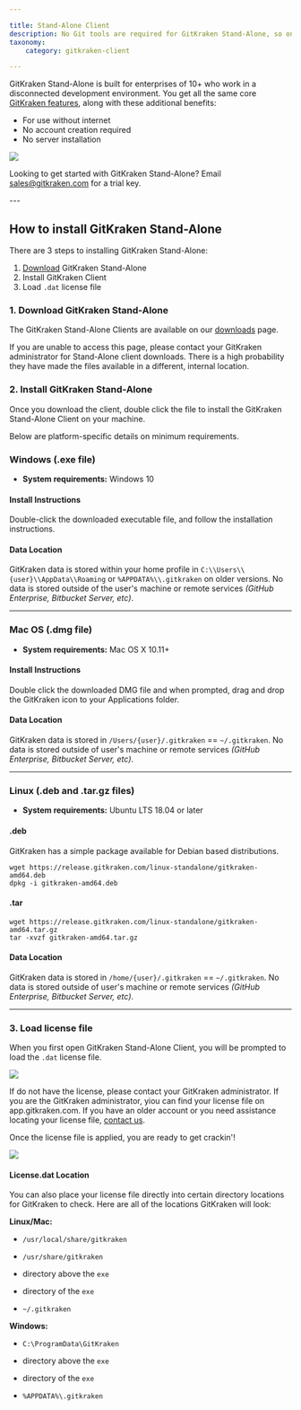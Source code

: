 ```yaml
---

title: Stand-Alone Client
description: No Git tools are required for GitKraken Stand-Alone, so once you’ve run the installer, you can open the app and get going.
taxonomy:
    category: gitkraken-client

---
```


GitKraken Stand-Alone is built for enterprises of 10+ who work in a disconnected development environment. You get all the same core <a href="https://www.gitkraken.com/git-client" target=_blank>GitKraken features</a>, along with these additional benefits:

- For use without internet
- No account creation required
- No server installation

<img src="/wp-content/uploads/standalone-glory.png" srcset="/wp-content/uploads/standalone-glory@2x.png 2x" class="img-responsive center img-bordered">

<div class='callout callout--basic'>
    <p>Looking to get started with GitKraken Stand-Alone? Email <a href="mailto:sales@gitkraken.com" target=_blank>sales@gitkraken.com</a> for a  trial key.</p>
</div>
---

## How to install GitKraken Stand-Alone

There are 3 steps to installing GitKraken Stand-Alone:

1. <a href="https://gitkraken.com/download-stand-alone" target=_blank>Download</a> GitKraken Stand-Alone
2. Install GitKraken Client
3. Load `.dat` license file

### 1. Download GitKraken Stand-Alone

The GitKraken Stand-Alone Clients are available on our <a href="https://gitkraken.com/download-stand-alone" target=_blank>downloads</a> page.

If you are unable to access this page, please contact your GitKraken administrator for Stand-Alone client downloads. There is a high probability they have made the files available in a different, internal location.


### 2. Install GitKraken Stand-Alone

Once you download the client, double click the file to install the GitKraken Stand-Alone Client on your machine. 

Below are platform-specific details on minimum requirements.

### Windows (.exe file)
* **System requirements:** Windows 10

#### Install Instructions
Double-click the downloaded executable file, and follow the installation instructions.

#### Data Location
GitKraken data is stored within your home profile in `C:\\Users\\{user}\\AppData\\Roaming` or `%APPDATA%\\.gitkraken` on older versions. No data is stored outside of the user's machine or remote services _(GitHub Enterprise, Bitbucket Server, etc)_.



***
### Mac OS (.dmg file)
* **System requirements:** Mac OS X 10.11+

#### Install Instructions
Double click the downloaded DMG file and when prompted, drag and drop the GitKraken icon to your Applications folder.

#### Data Location
GitKraken data is stored in `/Users/{user}/.gitkraken` == `~/.gitkraken`. No data is stored outside of user's machine or remote services _(GitHub Enterprise, Bitbucket Server, etc)_.

***
### Linux (.deb and .tar.gz files)
* **System requirements:** Ubuntu LTS 18.04 or later

#### .deb
GitKraken has a simple package available for Debian based distributions.
```
wget https://release.gitkraken.com/linux-standalone/gitkraken-amd64.deb
dpkg -i gitkraken-amd64.deb
```

#### .tar
```
wget https://release.gitkraken.com/linux-standalone/gitkraken-amd64.tar.gz
tar -xvzf gitkraken-amd64.tar.gz
```

#### Data Location
GitKraken data is stored in `/home/{user}/.gitkraken` == `~/.gitkraken`. No data is stored outside of user's machine or remote services _(GitHub Enterprise, Bitbucket Server, etc)_.

***

### 3. Load license file

When you first open GitKraken Stand-Alone Client, you will be prompted to load the `.dat` license file. 

<img src="/wp-content/uploads/license.png" class="img-responsive center img-bordered">

If do not have the license, please contact your GitKraken administrator. If you are the GitKraken administrator, yiou can find your license file on app.gitkraken.com. If you have an older account or you need assistance locating your license file, [contact us](https://www.gitkraken.com/contact).

Once the license file is applied, you are ready to get crackin'!

<img src="/wp-content/uploads/standalone.png" srcset="/wp-content/uploads/standalone@2x.png 2x" class="img-responsive center img-bordered">

#### License.dat Location
You can also place your license file directly into certain directory locations for GitKraken to check. Here are all of the locations GitKraken will look:

**Linux/Mac:**

- `/usr/local/share/gitkraken`

- `/usr/share/gitkraken`

- directory above the `exe`

- directory of the `exe`

- `~/.gitkraken`

**Windows:**

- ``C:\ProgramData\GitKraken``

- directory above the `exe`

- directory of the `exe`

- ``%APPDATA%\.gitkraken``
